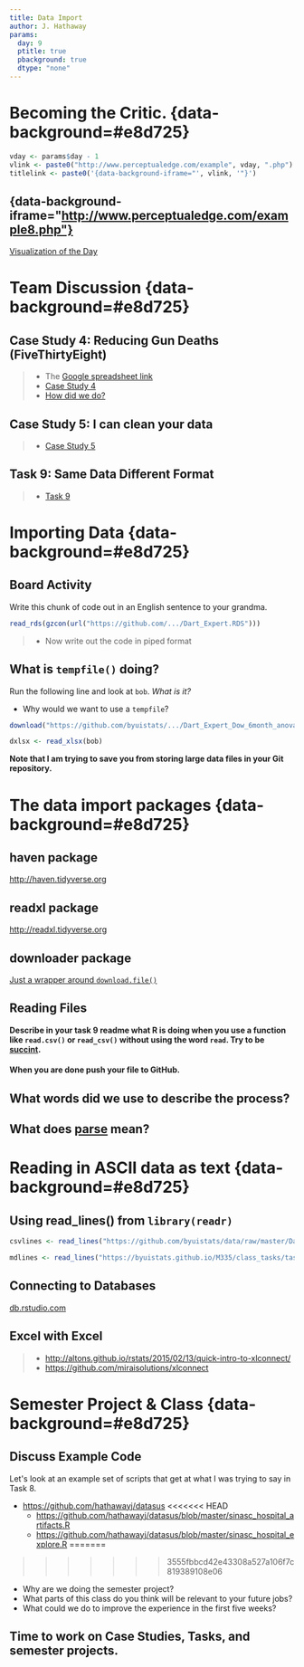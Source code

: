 ```yaml
---
title: Data Import
author: J. Hathaway
params:
  day: 9
  ptitle: true
  pbackground: true
  dtype: "none"
---
```




# Becoming the Critic. {data-background=#e8d725}


```r
vday <- params$day - 1
vlink <- paste0("http://www.perceptualedge.com/example", vday, ".php")
titlelink <- paste0('{data-background-iframe="', vlink, '"}')
```

## {data-background-iframe="http://www.perceptualedge.com/example8.php"}

[Visualization of the Day](http://www.perceptualedge.com/example8.php)










# Team Discussion {data-background=#e8d725}



## Case Study 4: Reducing Gun Deaths (FiveThirtyEight)

> - The [Google spreadsheet link](https://docs.google.com/spreadsheets/d/1MQtkBWuxla9wITp0BzUTCjbmlvi9j9EiDLIXw7K3UBE/edit?usp=sharing)
> - [Case Study 4](https://byuistats.github.io/M335/weekly_projects/cs04_details.html)
> - [How did we do?](https://github.com/BYUI335/hathaway)




## Case Study 5: I can clean your data
> - [Case Study 5](https://byuistats.github.io/M335/weekly_projects/cs05_details.html)




## Task 9: Same Data Different Format
> - [Task 9](https://byuistats.github.io/M335/class_tasks/task09_details.html)










# Importing Data {data-background=#e8d725}

## Board Activity

Write this chunk of code out in an English sentence to your grandma.


```r
read_rds(gzcon(url("https://github.com/.../Dart_Expert.RDS")))
```

> - Now write out the code in piped format




## What is `tempfile()` doing?

Run the following line and look at `bob`.  *What is it?*



* Why would we want to use a `tempfile`?



```r
download("https://github.com/byuistats/.../Dart_Expert_Dow_6month_anova.xlsx", bob, mode = "wb")
```



```r
dxlsx <- read_xlsx(bob)
```

**Note that I am trying to save you from storing large data files in your Git repository.**


# The data import packages {data-background=#e8d725}


## haven package

http://haven.tidyverse.org

## readxl package

http://readxl.tidyverse.org

## downloader package

[Just a wrapper around `download.file()`](https://github.com/wch/downloader/blob/master/R/download.r)

## Reading Files

**Describe in your task 9 readme what R is doing when you use a function like `read.csv()` or `read_csv()` without using the word `read`.  Try to be [succint](https://www.google.com/search?q=succint&oq=succint&aqs=chrome..69i57j0l5.2407j1j7&sourceid=chrome&ie=UTF-8).**


#### When you are done push your file to GitHub.



## What words did we use to describe the process?

## What does [parse](https://www.google.com/search?ei=8BFpWtz6ApC4jwOLsa2ABQ&q=define+parse&oq=define+parse&gs_l=psy-ab.3..0i67k1j0l3j0i10k1j0l5.5615.7641.0.7785.12.12.0.0.0.0.134.1376.2j10.12.0....0...1c.1.64.psy-ab..0.12.1374...35i39k1j0i131k1j0i131i67k1j0i131i20i264k1j0i20i264k1.0.jsMRPqAjg-Q) mean?


# Reading in ASCII data as text {data-background=#e8d725}

## Using read_lines() from `library(readr)`



```r
csvlines <- read_lines("https://github.com/byuistats/data/raw/master/Dart_Expert_Dow_6month_anova/Dart_Expert_Dow_6month_anova.csv")
```


```r
mdlines <- read_lines("https://byuistats.github.io/M335/class_tasks/task09_details.md")
```

## Connecting to Databases

[db.rstudio.com](http://db.rstudio.com)

## Excel with Excel

> - http://altons.github.io/rstats/2015/02/13/quick-intro-to-xlconnect/
> - https://github.com/miraisolutions/xlconnect

# Semester Project & Class {data-background=#e8d725}

## Discuss Example Code

Let's look at an example set of scripts that get at what I was trying to say in Task 8.

* https://github.com/hathawayj/datasus
<<<<<<< HEAD
    * https://github.com/hathawayj/datasus/blob/master/sinasc_hospital_artifacts.R
    * https://github.com/hathawayj/datasus/blob/master/sinasc_hospital_explore.R
=======
>>>>>>> 3555fbbcd42e43308a527a106f7c819389108e06
* Why are we doing the semester project?
* What parts of this class do you think will be relevant to your future jobs?
* What could we do to improve the experience in the first five weeks?

## Time to work on Case Studies, Tasks, and semester projects.
